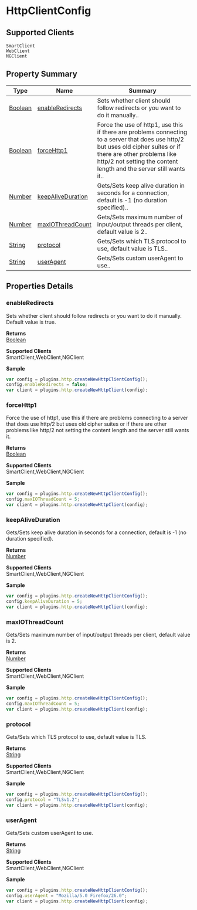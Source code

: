 #  HttpClientConfig

## **Supported Clients**

    SmartClient
    WebClient
    NGClient

## Property Summary

| Type                                                  | Name                    | Summary                                                                                                           |
| ----------------------------------------------------- | ----------------------- | ----------------------------------------------------------------------------------------------------------------- |
| [Boolean](../../JSLib/Boolean.md) | [enableRedirects](HttpClientConfig.md#enableRedirects)                   | Sets whether client should follow redirects or you want to do it manually..                                    |
| [Boolean](../../JSLib/Boolean.md) | [forceHttp1](HttpClientConfig.md#forceHttp1)                   | Force the use of http1, use this if there are problems connecting to a server that does use http/2 but uses old cipher suites or if there are other problems like http/2 not setting the content length and the server still wants it..                                    |
| [Number](../../JSLib/Number.md) | [keepAliveDuration](HttpClientConfig.md#keepAliveDuration)                   | Gets/Sets keep alive duration in seconds for a connection, default is -1 (no duration specified)..                                    |
| [Number](../../JSLib/Number.md) | [maxIOThreadCount](HttpClientConfig.md#maxIOThreadCount)                   | Gets/Sets maximum number of input/output threads per client, default value is 2..                                    |
| [String](../../JSLib/String.md) | [protocol](HttpClientConfig.md#protocol)                   | Gets/Sets which TLS protocol to use, default value is TLS..                                    |
| [String](../../JSLib/String.md) | [userAgent](HttpClientConfig.md#userAgent)                   | Gets/Sets custom userAgent to use..                                    |

## Properties Details

### enableRedirects

Sets whether client should follow redirects or you want to do it manually. Default value is true.

**Returns**\
[Boolean](../../JSLib/Boolean.md) 

**Supported Clients**\
SmartClient,WebClient,NGClient

**Sample**

```javascript
var config = plugins.http.createNewHttpClientConfig();
config.enableRedirects = false;
var client = plugins.http.createNewHttpClient(config);
```
### forceHttp1

Force the use of http1, use this if there are problems connecting to a server that does use http/2 but uses old cipher suites
or if there are other problems like http/2 not setting the content length and the server still wants it.

**Returns**\
[Boolean](../../JSLib/Boolean.md) 

**Supported Clients**\
SmartClient,WebClient,NGClient

**Sample**

```javascript
var config = plugins.http.createNewHttpClientConfig();
config.maxIOThreadCount = 5;
var client = plugins.http.createNewHttpClient(config);
```
### keepAliveDuration

Gets/Sets keep alive duration in seconds for a connection, default is -1 (no duration specified).

**Returns**\
[Number](../../JSLib/Number.md) 

**Supported Clients**\
SmartClient,WebClient,NGClient

**Sample**

```javascript
var config = plugins.http.createNewHttpClientConfig();
config.keepAliveDuration = 5;
var client = plugins.http.createNewHttpClient(config);
```
### maxIOThreadCount

Gets/Sets maximum number of input/output threads per client, default value is 2.

**Returns**\
[Number](../../JSLib/Number.md) 

**Supported Clients**\
SmartClient,WebClient,NGClient

**Sample**

```javascript
var config = plugins.http.createNewHttpClientConfig();
config.maxIOThreadCount = 5;
var client = plugins.http.createNewHttpClient(config);
```
### protocol

Gets/Sets which TLS protocol to use, default value is TLS.

**Returns**\
[String](../../JSLib/String.md) 

**Supported Clients**\
SmartClient,WebClient,NGClient

**Sample**

```javascript
var config = plugins.http.createNewHttpClientConfig();
config.protocol = "TLSv1.2";
var client = plugins.http.createNewHttpClient(config);
```
### userAgent

Gets/Sets custom userAgent to use.

**Returns**\
[String](../../JSLib/String.md) 

**Supported Clients**\
SmartClient,WebClient,NGClient

**Sample**

```javascript
var config = plugins.http.createNewHttpClientConfig();
config.userAgent = "Mozilla/5.0 Firefox/26.0";
var client = plugins.http.createNewHttpClient(config);
```

